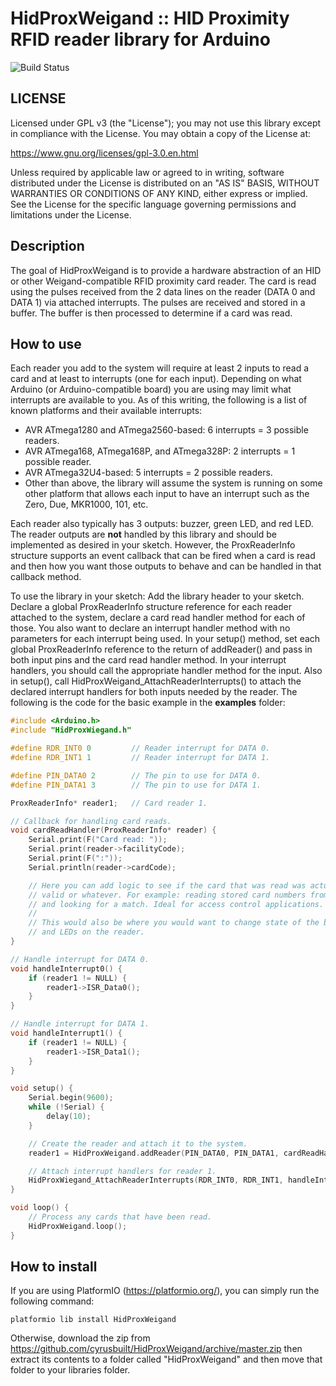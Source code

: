 # HidProxWeigand :: HID Proximity RFID reader library for Arduino
![Build Status](https://github.com/cyrusbuilt/HidProxWeigand/actions/workflows/ci.yml/badge.svg)

## LICENSE

Licensed under GPL v3 (the "License"); you may not use this library except
in compliance with the License.  You may obtain a copy of the License at:

https://www.gnu.org/licenses/gpl-3.0.en.html

Unless required by applicable law or agreed to in writing, software
distributed under the License is distributed on an "AS IS" BASIS,
WITHOUT WARRANTIES OR CONDITIONS OF ANY KIND, either express or implied.
See the License for the specific language governing permissions and
limitations under the License.

## Description
The goal of HidProxWeigand is to provide a hardware abstraction of an HID or
other Weigand-compatible RFID proximity card reader. The card is read using the
pulses received from the 2 data lines on the reader (DATA 0 and DATA 1) via
attached interrupts. The pulses are received and stored in a buffer. The buffer
is then processed to determine if a card was read.

## How to use
Each reader you add to the system will require at least 2 inputs to read a card
and at least to interrupts (one for each input). Depending on what Arduino (or
Arduino-compatible board) you are using may limit what interrupts are available
to you. As of this writing, the following is a list of known platforms and
their available interrupts:
* AVR ATmega1280 and ATmega2560-based: 6 interrupts = 3 possible readers.
* AVR ATmega168, ATmega168P, and ATmega328P: 2 interrupts = 1 possible reader.
* AVR ATmega32U4-based: 5 interrupts = 2 possible readers.
* Other than above, the library will assume the system is running on some other
platform that allows each input to have an interrupt such as the Zero, Due,
MKR1000, 101, etc.

Each reader also typically has 3 outputs: buzzer, green LED, and red LED. The
reader outputs are **not** handled by this library and should be implemented as
desired in your sketch. However, the ProxReaderInfo structure supports an event
callback that can be fired when a card is read and then how you want those
outputs to behave and can be handled in that callback method.

To use the library in your sketch:
Add the library header to your sketch. Declare a global ProxReaderInfo structure
reference for each reader attached to the system, declare a card read handler
method for each of those. You also want to declare an interrupt handler method
with no parameters for each interrupt being used. In your setup() method,
set each global ProxReaderInfo reference to the return of addReader() and pass
in both input pins and the card read handler method. In your interrupt handlers,
you should call the appropriate handler method for the input. Also in setup(),
call HidProxWeigand_AttachReaderInterrupts() to attach the declared interrupt
handlers for both inputs needed by the reader. The following is the code for
the basic example in the **examples** folder:

```cpp
#include <Arduino.h>
#include "HidProxWiegand.h"

#define RDR_INT0 0         // Reader interrupt for DATA 0.
#define RDR_INT1 1         // Reader interrupt for DATA 1.

#define PIN_DATA0 2        // The pin to use for DATA 0.
#define PIN_DATA1 3        // The pin to use for DATA 1.

ProxReaderInfo* reader1;   // Card reader 1.

// Callback for handling card reads.
void cardReadHandler(ProxReaderInfo* reader) {
    Serial.print(F("Card read: "));
    Serial.print(reader->facilityCode);
    Serial.print(F(":"));
    Serial.println(reader->cardCode);

    // Here you can add logic to see if the card that was read was actually
    // valid or whatever. For example: reading stored card numbers from EEPROM
    // and looking for a match. Ideal for access control applications.
    //
    // This would also be where you would want to change state of the buzzer
    // and LEDs on the reader.
}

// Handle interrupt for DATA 0.
void handleInterrupt0() {
    if (reader1 != NULL) {
        reader1->ISR_Data0();
    }
}

// Handle interrupt for DATA 1.
void handleInterrupt1() {
    if (reader1 != NULL) {
        reader1->ISR_Data1();
    }
}

void setup() {
    Serial.begin(9600);
    while (!Serial) {
        delay(10);
    }

    // Create the reader and attach it to the system.
    reader1 = HidProxWeigand.addReader(PIN_DATA0, PIN_DATA1, cardReadHandler);

    // Attach interrupt handlers for reader 1.
    HidProxWiegand_AttachReaderInterrupts(RDR_INT0, RDR_INT1, handleInterrupt0, handleInterrupt1);
}

void loop() {
    // Process any cards that have been read.
    HidProxWeigand.loop();
}
```

## How to install

If you are using PlatformIO (https://platformio.org/), you can simply run the
following command:
```
platformio lib install HidProxWeigand
```

Otherwise, download the zip from https://github.com/cyrusbuilt/HidProxWeigand/archive/master.zip
then extract its contents to a folder called "HidProxWeigand" and then move that
folder to your libraries folder.
